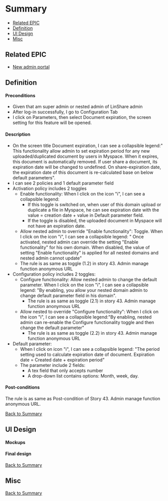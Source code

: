 # Summary

* [Related EPIC](#related-epic)
* [Definition](#definition)
* [UI Design](#ui-design)
* [Misc](#misc)

## Related EPIC

* [New admin portal](./README.md)

## Definition

#### Preconditions
- Given that am super admin or nested admin of LinShare admin
- After log-in successfully, I go to Configuration Tab
- I click on Parameters, then select Document expiration, the screen setting for this feature will be opened.
#### Description
- On the screen title Document expiration, I can see a collapsible legend:" This functionality allow admin to set expiration period for any new uploaded/duplicated document by users in Myspace. When it expires, this document is automatically removed. If user share a document, its expiration date will be changed to undefined. On share-expiration date, the expiration date of this document is re-calculated base on below default parameters".   
- I can see 2 policies and 1 default parameter field
- Activation policy includes 2 toggles 
    - Enable functionality: When I click on the icon "i", I can see a collapsible legend:
        - If this toggle is switched on, when user of this domain upload or duplicate a file in Myspace, he can see expiration date with the value = creation date + value in Default parameter field.
        - If the toggle is disabled, the uploaded document in Myspace will not have an expiration date. 
    - Allow nested admin to override "Enable functionality": Toggle. When I click on the icon "i", I can see a collapsible legend: " Once activated, nested admin can override the setting "Enable  functionality" for his own domain. When disabled, the value of setting "Enable functionality" is applied for all nested domains and nested admin cannot update"
    - The rule is as same as toggle (1.2) in story 43. Admin manage function anonymous URL
- Configuration policy includes 2 toggles:
    -  Configure functionality: Allow nested admin to change the default parameter. When I click on the icon "i", I can see a collapsible legend: "By enabling, you allow your nested domain admin to change default parameter field in his domain".
        - The rule is as same as toggle (2.1) in story 43. Admin manage function anonymous URL
    - Allow nested to override "Configure functionality": When I click on the icon "i", I can see a collapsible legend:"By enabling, nested admin can re-enable the Configure functionality toggle and then change the default parameter"
        - The rule is as same as toggle (2.2) in story 43. Admin manage function anonymous URL
- Default parameter:
    - When I click on icon "i",  I can see a collapsible legend: "The period setting used to calculate expiration date of document. Expiration date = Created date + expiration period"
    - The parameter include 2 fields: 
      - A tex field that only accepts number
      - A drop-down list contains options: Month, week, day. 

#### Post-conditions
The rule is as same as Post-condition of Story 43. Admin manage function anonymous URL.

[Back to Summary](#summary)

## UI Design

#### Mockups

#### Final design

[Back to Summary](#summary)
## Misc

[Back to Summary](#summary)



